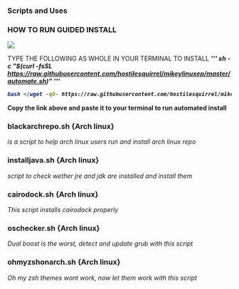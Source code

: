 ### Scripts and Uses

### HOW TO RUN GUIDED INSTALL
<img align="center" src="https://user-images.githubusercontent.com/44660508/94460404-5d443880-01c1-11eb-833b-3cb3066ec68f.png">

 TYPE THE FOLLOWING AS WHOLE IN YOUR TERMINAL TO INSTALL
<i><b>
'''
sh -c "$(curl -fsSL https://raw.githubusercontent.com/hostilesquirrel/mikeylinuxep/master/automate.sh)"
'''
```bash
bash <(wget -qO- https://raw.githubusercontent.com/hostilesquirrel/mikeylinuxep/master/automate.sh)
```
</i></b>

<b>Copy the link above and paste it to your terminal to run automated install </b>


### blackarchrepo.sh {Arch linux}

<i>is a script to help arch linux users run and install arch linux repo</i>


### installjava.sh  {Arch linux}
<i> script to check wether jre and jdk are installed and install them </i>


### cairodock.sh    {Arch linux}
<i> This script installs cairodock properly</i>

### oschecker.sh {Arch linux}

<i>Dual boost is the worst, detect and update grub with this script</i>

### ohmyzshonarch.sh {Arch linux}

<i> Oh my zsh themes wont work, now let them work with this script</i>
